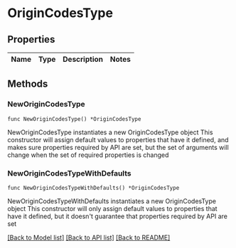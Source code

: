 # OriginCodesType

## Properties

Name | Type | Description | Notes
------------ | ------------- | ------------- | -------------

## Methods

### NewOriginCodesType

`func NewOriginCodesType() *OriginCodesType`

NewOriginCodesType instantiates a new OriginCodesType object
This constructor will assign default values to properties that have it defined,
and makes sure properties required by API are set, but the set of arguments
will change when the set of required properties is changed

### NewOriginCodesTypeWithDefaults

`func NewOriginCodesTypeWithDefaults() *OriginCodesType`

NewOriginCodesTypeWithDefaults instantiates a new OriginCodesType object
This constructor will only assign default values to properties that have it defined,
but it doesn't guarantee that properties required by API are set


[[Back to Model list]](../README.md#documentation-for-models) [[Back to API list]](../README.md#documentation-for-api-endpoints) [[Back to README]](../README.md)


